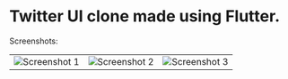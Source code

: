 # Twitter UI clone made using Flutter.
Screenshots:<br>
<table style={border:"none"}><tr><td><img src="https://user-images.githubusercontent.com/29589003/50963355-9e2f8180-14f4-11e9-8677-81a14f3a1be8.png" alt="Screenshot 1"/></td><td><img src="https://user-images.githubusercontent.com/29589003/50963356-9ec81800-14f4-11e9-9cb7-c2d4762a8a6e.png" alt="Screenshot 2"/></td><td><img src="https://user-images.githubusercontent.com/29589003/50963357-9f60ae80-14f4-11e9-848b-930081edf275.png" alt="Screenshot 3"/></td></tr></table>
